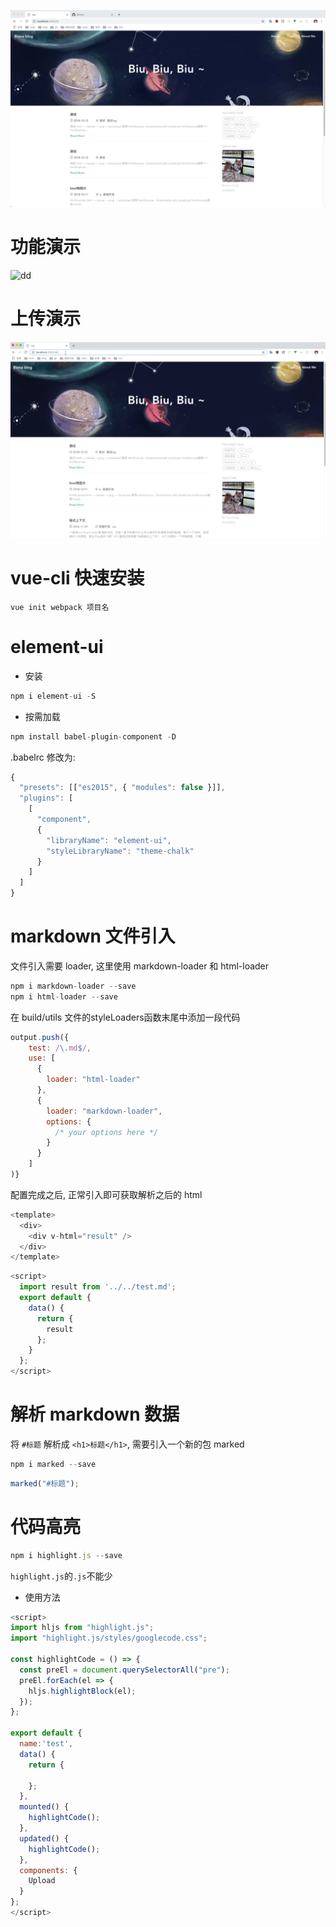 ![dd](./all.png)
# 功能演示

![dd](./all.gif)

# 上传演示

![dd](./upload.gif)

# vue-cli 快速安装

```
vue init webpack 项目名
```

# element-ui

- 安装

```js
npm i element-ui -S
```

- 按需加载

```js
npm install babel-plugin-component -D
```

.babelrc 修改为:

```js
{
  "presets": [["es2015", { "modules": false }]],
  "plugins": [
    [
      "component",
      {
        "libraryName": "element-ui",
        "styleLibraryName": "theme-chalk"
      }
    ]
  ]
}
```

# markdown 文件引入

文件引入需要 loader, 这里使用 markdown-loader 和 html-loader

```js
npm i markdown-loader --save
npm i html-loader --save
```

在 build/utils 文件的styleLoaders函数末尾中添加一段代码

```js
output.push({
    test: /\.md$/,
    use: [
      {
        loader: "html-loader"
      },
      {
        loader: "markdown-loader",
        options: {
          /* your options here */
        }
      }
    ]
)}
```

配置完成之后, 正常引入即可获取解析之后的 html

```js
<template>
  <div>
    <div v-html="result" />
  </div>
</template>
```

```js
<script>
  import result from '../../test.md';
  export default {
    data() {
      return {
        result
      };
    }
  };
</script>
```

# 解析 markdown 数据

将 `#标题` 解析成 `<h1>标题</h1>`, 需要引入一个新的包 marked

```js
npm i marked --save
```

```js
marked("#标题");
```

# 代码高亮

```js
npm i highlight.js --save
```

`highlight.js`的`.js`不能少

- 使用方法

```js
<script>
import hljs from "highlight.js";
import "highlight.js/styles/googlecode.css";

const highlightCode = () => {
  const preEl = document.querySelectorAll("pre");
  preEl.forEach(el => {
    hljs.highlightBlock(el);
  });
};

export default {
  name:'test',
  data() {
    return {

    };
  },
  mounted() {
    highlightCode();
  },
  updated() {
    highlightCode();
  },
  components: {
    Upload
  }
};
</script>
```
